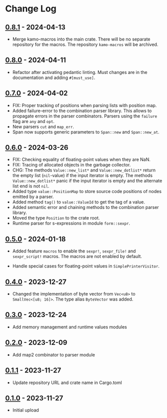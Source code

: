 # Change Log

## [0.8.1](https://github.com/typedduck/kamo/tree/kamo-v0.8.1) - 2024-04-13

* Merge kamo-macros into the main crate. There will be no separate repository for
  the macros. The repository `kamo-macros` will be archived.

## [0.8.0](https://github.com/typedduck/kamo/tree/v0.8.0) - 2024-04-11

* Refactor after activating pedantic linting. Must changes are in the
  documentation and adding `#[must_use]`.

## [0.7.0](https://github.com/typedduck/kamo/tree/v0.7.0) - 2024-04-02

* FIX: Proper tracking of positions when parsing lists with position map.
* Added failure-error to the combination parser library. This allows to
  propagate errors in the parser combinators. Parsers using the `failure`
  flag are `any` and `opt`.
* New parsers `cut` and `map_err`.
* Span now supports generic parameters to `Span::new` and `Span::new_at`.

## [0.6.0](https://github.com/typedduck/kamo/tree/v0.6.0) - 2024-03-26

* FIX: Checking equality of floating-point values when they are NaN.
* FIX: Tracing of allocated objects in the garbage collector.
* CHG: The methods `Value::new_list*` and `Value::new_dotlist*` return the empty
  list (`nil`-value) if the input iterator is empty. The methods
  `Value::new_dotlist*` panic if the input iterator is empty and the alternate
  list end is not `nil`.
* Added type `value::PositionMap` to store source code positions of nodes
  emitted by a parser.
* Added method `tag()` to `value::ValueId` to get the tag of a value.
* Added semantic error and chaining methods to the combination parser library.
* Moved the type `Position` to the crate root.
* Runtime parser for s-expressions in module `form::sexpr`.

## [0.5.0](https://github.com/typedduck/kamo/tree/v0.5.0) - 2024-01-18

* Added feature `macros` to enable the `sexpr!`, `sexpr_file!` and
  `sexpr_script!` macros. The macros are not enabled by default.

* Handle special cases for floating-point values in `SimplePrinterVisitor`.

## [0.4.0](https://github.com/typedduck/kamo/tree/v0.4.0) - 2023-12-27

* Changed the implementation of byte vector from `Vec<u8>` to
  `SmallVec<[u8; 16]>`. The type alias `ByteVector` was added.

## [0.3.0](https://github.com/typedduck/kamo/tree/v0.3.0) - 2023-12-24

* Add memory management and runtime values modules

## [0.2.0](https://github.com/typedduck/kamo/tree/v0.2.0) - 2023-12-09

* Add map2 combinator to parser module

## [0.1.1](https://github.com/typedduck/kamo/tree/v0.1.1) - 2023-11-27

* Update repository URL and crate name in Cargo.toml

## [0.1.0](https://github.com/typedduck/kamo/tree/v0.1.0) - 2023-11-27

* Initial upload
